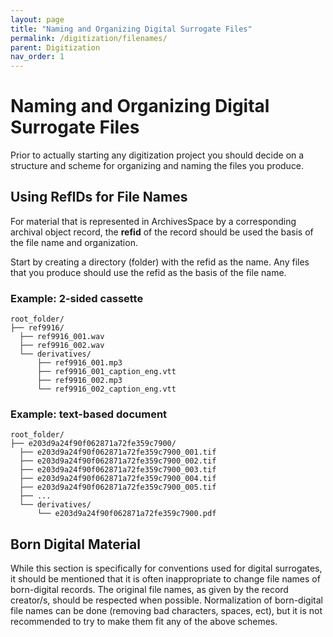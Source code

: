 ```yaml
---
layout: page
title: "Naming and Organizing Digital Surrogate Files"
permalink: /digitization/filenames/
parent: Digitization
nav_order: 1
---
```

# Naming and Organizing Digital Surrogate Files

Prior to actually starting any digitization project you should decide on a structure and scheme for organizing and naming the files you produce. 
  
## Using RefIDs for File Names

For material that is represented in ArchivesSpace by a corresponding archival object record, the **refid** of the record should be used the basis of the file name and organization.  

Start by creating a directory (folder) with the refid as the name. Any files that you produce should use the refid as the basis of the file name.

### Example: 2-sided cassette

```
root_folder/
├── ref9916/
  ├── ref9916_001.wav
  ├── ref9916_002.wav
  └── derivatives/
      ├── ref9916_001.mp3
      ├── ref9916_001_caption_eng.vtt
      ├── ref9916_002.mp3
      └── ref9916_002_caption_eng.vtt
```

### Example: text-based document
```
root_folder/
├── e203d9a24f90f062871a72fe359c7900/
  ├── e203d9a24f90f062871a72fe359c7900_001.tif
  ├── e203d9a24f90f062871a72fe359c7900_002.tif
  ├── e203d9a24f90f062871a72fe359c7900_003.tif
  ├── e203d9a24f90f062871a72fe359c7900_004.tif
  ├── e203d9a24f90f062871a72fe359c7900_005.tif
  ├── ...
  └── derivatives/
      └── e203d9a24f90f062871a72fe359c7900.pdf
 ```

## Born Digital Material
While this section is specifically for conventions used for digital surrogates, it should be mentioned that it is often inappropriate to change file names of born-digital records. The original file names, as given by the record creator/s, should be respected when possible. Normalization of born-digital file names can be done (removing bad characters, spaces, ect), but it is not recommended to try to make them fit any of the above schemes. 